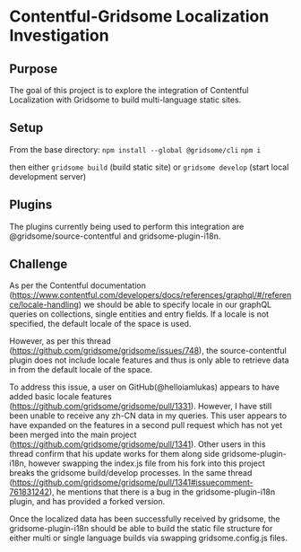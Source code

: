 # Contentful-Gridsome Localization Investigation

## Purpose

The goal of this project is to explore the integration of Contentful Localization with Gridsome to build multi-language static sites.

## Setup
From the base directory:
`npm install --global @gridsome/cli`
`npm i`

then either `gridsome build` (build static site) or `gridsome develop` (start local development server)

## Plugins
 The plugins currently being used to perform this integration are @gridsome/source-contentful and gridsome-plugin-i18n.

 ## Challenge
As per the Contentful documentation (https://www.contentful.com/developers/docs/references/graphql/#/reference/locale-handling) we should be able to specify locale in our graphQL queries on collections, single entities and entry fields. If a locale is not specified, the default locale of the space is used. 

However, as per this thread (https://github.com/gridsome/gridsome/issues/748), the source-contentful plugin does not include locale features and thus is only able to retrieve data in from the default locale of the space. 

To address this issue, a user on GitHub(@helloiamlukas) appears to have added basic locale features (https://github.com/gridsome/gridsome/pull/1331). However, I have still been unable to receive any zh-CN data in my queries. This user appears to have expanded on the features in a second pull request which has not yet been merged into the main project (https://github.com/gridsome/gridsome/pull/1341). Other users in this thread confirm that his update works for them along side gridsome-plugin-i18n, however swapping the index.js file from his fork into this project breaks the gridsome build/develop processes. In the same thread (https://github.com/gridsome/gridsome/pull/1341#issuecomment-761831242), he mentions that there is a bug in the gridsome-plugin-i18n plugin, and has provided a forked version.

Once the localized data has been successfully received by gridsome, the gridsome-plugin-i18n should be able to build the static file structure for either multi or single language builds via swapping gridsome.config.js files. 